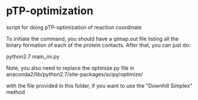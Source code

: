 # pTP-optimization
script for doing pTP-optimization of reaction coordinate

To initiate the command, you should have a qimap.out file listing all the binary formation of each of the protein contacts. After that, you can just do:

python2.7 main_ini.py


Note, you also need to replace the optimize.py file in 
anaconda2/lib/python2.7/site-packages/scipy/optimize/

with the file provided in this folder, if you want to use the "Downhill Simplex" method
